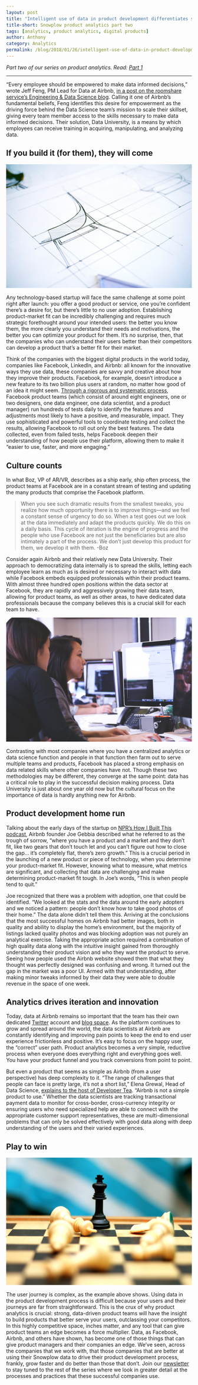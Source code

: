 ```yaml
---
layout: post
title: "Intelligent use of data in product development differentiates successful companies"
title-short: Snowplow product analytics part two
tags: [analytics, product analytics, digital products]
author: Anthony
category: Analytics
permalink: /blog/2018/01/26/intelligent-use-of-data-in-product-development-differentiates-successful-companies/
---
```


*Part two of our series on product analytics. Read: [Part 1][product1]*

---

“Every employee should be empowered to make data informed decisions,” wrote Jeff Feng, PM Lead for Data at Airbnb, [in a post on the roomshare service’s Engineering & Data Science blog][Airbnb blog]. Calling it one of Airbnb’s fundamental beliefs, Feng identifies this desire for empowerment as the driving force behind the Data Science team’s mission to scale their skillset, giving every team member access to the skills necessary to make data informed decisions. Their solution, Data University, is a means by which employees can receive training in acquiring, manipulating, and analyzing data.

<h2 id="build it">If you build it (for them), they will come</h2>

![Know precisely what users want][blueprint]

Any technology-based startup will face the same challenge at some point right after launch: you offer a good product or service, one you’re confident there’s a desire for, but there’s little to no user adoption. Establishing product-market fit can be incredibly challenging and requires much strategic forethought around your intended users: the better you know them, the more clearly you understand their needs and motivations, the better you can optimize your product for them. It’s no surprise, then, that the companies who can understand their users better than their competitors can develop a product that’s a better fit for their market.

Think of the companies with the biggest digital products in the world today, companies like Facebook, LinkedIn, and Airbnb: all known for the innovative ways they use data, these companies are savvy and creative about how they improve their products. Facebook, for example, doesn’t introduce a new feature to its two billion plus users at random, no matter how good of an idea it might seem. [Through a rigorous and systematic process][facebook pd], Facebook product teams (which consist of around eight engineers, one or two designers, one data engineer, one data scientist, and a product manager) run hundreds of tests daily to identify the features and adjustments most likely to have a positive, and measurable, impact. They use sophisticated and powerful tools to coordinate testing and collect the results, allowing Facebook to roll out only the best features. The data collected, even from failed tests, helps Facebook deepen their understanding of how people use their platform, allowing them to make it “easier to use, faster, and more engaging.”


<h2 id="culture">Culture counts</h2>

In what Boz, VP of AR/VR, describes as a ship early, ship often process, the product teams at Facebook are in a constant stream of testing and updating the many products that comprise the Facebook platform.

>When you see such dramatic results from the smallest tweaks, you realize how much opportunity there is to improve things—and we feel a constant sense of urgency to do so. When a test goes out we look at the data immediately and adapt the products quickly. We do this on a daily basis. This cycle of iteration is the engine of progress and the people who use Facebook are not just the beneficiaries but are also intimately a part of the process. We don’t just develop this product for them, we develop it with them.  -Boz

Consider again Airbnb and their relatively new Data University. Their approach to democratizing data internally is to spread the skills, letting each employee learn as much as is desired or necessary to interact with data while Facebook embeds equipped professionals within their product teams. With almost three hundred open positions within the data sector at Facebook, they are rapidly and aggressively growing their data team, allowing for product teams, as well as other areas, to have dedicated data professionals because the company believes this is a crucial skill for each team to have.

![Learn together][learning]

Contrasting with most companies where you have a centralized analytics or data science function and people in that function then farm out to serve multiple teams and products, Facebook has placed a strong emphasis on data related skills where other companies have not. Though these two methodologies may be different, they converge at the same point: data has a critical role to play in the successful decision making process. Data University is just about one year old now but the cultural focus on the importance of data is hardly anything new for Airbnb.

<h2 id="home run">Product development home run</h2>

Talking about the early days of the startup on [NPR’s How I Built This podcast][npr], Airbnb founder Joe Gebbia described what he referred to as the trough of sorrow, “where you have a product and a market and they don’t fit, like two gears that don’t touch let and you can’t figure out how to close the gap… it’s completely flat, there’s zero growth.” This is a crucial period in the launching of a new product or piece of technology, when you determine your product-market fit. However, knowing what to measure, what metrics are significant, and collecting that data are challenging and make determining product-market fit tough. In Joe’s words, “This is when people tend to quit.”

Joe recognized that there was a problem with adoption, one that could be identified. “We looked at the stats and the data around the early adopters and we noticed a pattern: people don’t know how to take good photos of their home.” The data alone didn’t tell them this. Arriving at the conclusions that the most successful homes on Airbnb had better images, both in quality and ability to display the home’s environment, but the majority of listings lacked quality photos and was blocking adoption was not purely an analytical exercise. Taking the appropriate action required a combination of high quality data along with the intuitive insight gained from thoroughly understanding their product vision and who they want the product to serve. Seeing how people used the Airbnb website showed them that what they thought was perfectly designed was confusing and wrong. It turned out the gap in the market was a poor UI. Armed with that understanding, after making minor tweaks informed by their data they were able to double revenue in the space of one week.

<h2 id="iteration">Analytics drives iteration and innovation</h2>

Today, data at Airbnb remains so important that the team has their own dedicated [Twitter][twitter] account and [blog space][airbnb data blog]. As the platform continues to grow and spread around the world, the data scientists at Airbnb are constantly identifying and improving pain points to keep the end to end user experience frictionless and positive. It’s easy to focus on the happy user, the “correct” user path. Product analytics becomes a very simple, reductive process when everyone does everything right and everything goes well. You have your product funnel and you track conversions from point to point.

But even a product that seems as simple as Airbnb (from a user perspective) has deep complexity to it. “The range of challenges that people can face is pretty large, it’s not a short list,” Elena Grewal, Head of Data Science, [explains to the host of Developer Tea][tea]. “Airbnb is not a simple product to use.” Whether the data scientists are tracking transactional payment data to monitor for cross-border, cross-currency integrity or ensuring users who need specialized help are able to connect with the appropriate customer support representatives, these are multi-dimensional problems that can only be solved effectively with good data along with deep understanding of the users and their varied experiences.

<h2 id="play">Play to win</h2>

![Outcompete the market][win]

The user journey is complex, as the example above shows. Using data in the product development process is difficult because your users and their journeys are far from straightforward. This is the crux of why product analytics is crucial: strong, data-driven product teams will have the insight to build products that better serve your users, outclassing your competitors. In this highly competitive space, inches matter, and any tool that can give product teams an edge becomes a force multiplier. Data, as Facebook, Airbnb, and others have shown, has become one of those things that can give product managers and their companies an edge. We’ve seen, across the companies that we work with, that those companies that are better at using their Snowplow data to drive their product development process, frankly, grow faster and do better than those that don’t. Join our [newsletter][subscribe] to stay tuned to the rest of the series where we look in greater detail at the processes and practices that these successful companies use.



[product1]: https://snowplowanalytics.com/blog/2018/01/19/product-analytics-part-one-data-and-digital-products/

[Airbnb blog]: https://medium.com/airbnb-engineering/how-airbnb-democratizes-data-science-with-data-university-3eccc71e073a

[facebook pd]: https://code.facebook.com/posts/187489991429453/building-and-testing-at-facebook/

[npr]: https://one.npr.org/?sharedMediaId=497820565:497945288

[twitter]: https://twitter.com/AirbnbData

[airbnb data blog]: https://medium.com/airbnb-engineering/tagged/data-science

[tea]: https://developertea.simplecast.fm/ca6d649e

[subscribe]: http://snowplowanalytics.us11.list-manage.com/subscribe?u=10bb4a6f31d5f19e0d0b54476&id=bb28c7d30d

[blueprint]: /assets/img/blog/2018/01/blueprint.jpg

[learning]: /assets/img/blog/2018/01/learning.jpg

[win]: /assets/img/blog/2018/01/win.jpg
